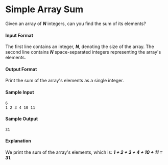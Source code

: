 # Simple Array Sum

Given an array of __*N*__ integers, can you find the sum of its elements?

#### Input Format
The first line contains an integer, __*N*__, denoting the size of the array.
The second line contains __*N*__ space-separated integers representing the array's elements.

#### Output Format
Print the sum of the array's elements as a single integer.

#### Sample Input
```
6
1 2 3 4 10 11
```

#### Sample Output
```
31
```

#### Explanation
We print the sum of the array's elements, which is: __*1 + 2 + 3 + 4 + 10 + 11 = 31*__.
